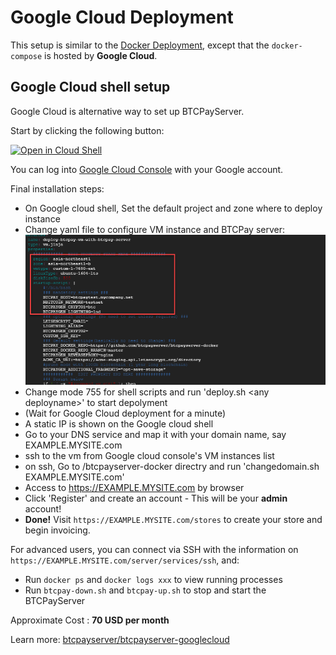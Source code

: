 # Google Cloud Deployment

This setup is similar to the [Docker Deployment](https://github.com/btcpayserver/btcpayserver-docker/blob/master/README.md), except that the `docker-compose` is hosted by **Google Cloud**.

## Google Cloud shell setup

Google Cloud is alternative way to set up BTCPayServer.

Start by clicking the following button:

[![Open in Cloud Shell](https://gstatic.com/cloudssh/images/open-btn.svg "Cloud Shell")](https://console.cloud.google.com/cloudshell/open?git_repo=https%3A%2F%2Fgithub.com%2Fbtcpayserver%2Fbtcpayserver-googlecloud&page=editor)

You can log into [Google Cloud Console](https://console.cloud.google.com) with your Google account.

Final installation steps:

* On Google cloud shell, Set the default project and zone where to deploy instance
* Change yaml file to configure VM instance and BTCPay server: ![GCE and BTCPay Config](../img/gcloud-yaml.png "Google Cloud yaml")
* Change mode 755 for shell scripts  and run 'deploy.sh \<any deployname\>' to start depolyment
* (Wait for Google Cloud deployment for a minute)
* A static IP is shown on the Google cloud shell
* Go to your DNS service and map it with your domain name, say EXAMPLE.MYSITE.com
* ssh to the vm  from Google cloud console's VM instances list
* on ssh, Go to /btcpayserver-docker directry and run 'changedomain.sh EXAMPLE.MYSITE.com'
* Access to https://EXAMPLE.MYSITE.com by browser
* Click 'Register' and create an account - This will be your **admin** account!
* **Done!** Visit `https://EXAMPLE.MYSITE.com/stores` to create your store and begin invoicing.

For advanced users, you can connect via SSH with the information on `https://EXAMPLE.MYSITE.com/server/services/ssh`, and:

* Run `docker ps` and `docker logs xxx` to view running processes
* Run `btcpay-down.sh` and `btcpay-up.sh` to stop and start the BTCPayServer

Approximate Cost : **70 USD per month**

Learn more: [btcpayserver/btcpayserver-googlecloud](https://github.com/btcpayserver/btcpayserver-googlecloud)

